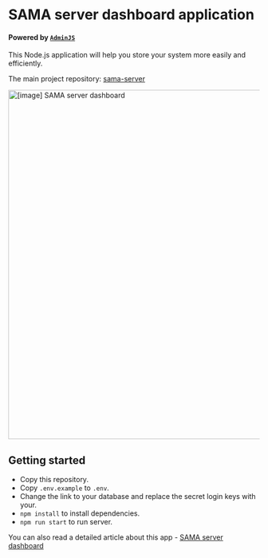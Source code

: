 # SAMA server dashboard application

#### Powered by [`AdminJS`](https://github.com/SoftwareBrothers/adminjs)

This Node.js application will help you store your system more easily and efficiently.

The main project repository: [sama-server](https://github.com/SAMA-Communications/sama-server/)

<img width="700" alt="[image] SAMA server dashboard" src="https://cdn-images-1.medium.com/v2/resize:fit:1200/1*vpp2RHl2ER_KiXGb6H6YfQ.png">

## Getting started

- Copy this repository.
- Copy `.env.example` to `.env`.
- Change the link to your database and replace the secret login keys with your.
- `npm install` to install dependencies.
- `npm run start` to run server.

You can also read a detailed article about this app - [SAMA server dashboard](#)
